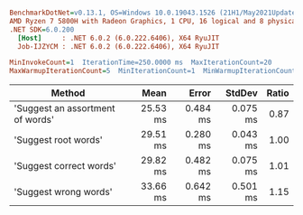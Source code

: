 ``` ini

BenchmarkDotNet=v0.13.1, OS=Windows 10.0.19043.1526 (21H1/May2021Update)
AMD Ryzen 7 5800H with Radeon Graphics, 1 CPU, 16 logical and 8 physical cores
.NET SDK=6.0.200
  [Host]     : .NET 6.0.2 (6.0.222.6406), X64 RyuJIT
  Job-IJZYCM : .NET 6.0.2 (6.0.222.6406), X64 RyuJIT

MinInvokeCount=1  IterationTime=250.0000 ms  MaxIterationCount=20  
MaxWarmupIterationCount=5  MinIterationCount=1  MinWarmupIterationCount=1  

```
|                           Method |     Mean |    Error |   StdDev | Ratio |
|--------------------------------- |---------:|---------:|---------:|------:|
| &#39;Suggest an assortment of words&#39; | 25.53 ms | 0.484 ms | 0.075 ms |  0.87 |
|             &#39;Suggest root words&#39; | 29.51 ms | 0.280 ms | 0.043 ms |  1.00 |
|          &#39;Suggest correct words&#39; | 29.82 ms | 0.482 ms | 0.075 ms |  1.01 |
|            &#39;Suggest wrong words&#39; | 33.66 ms | 0.642 ms | 0.501 ms |  1.15 |
